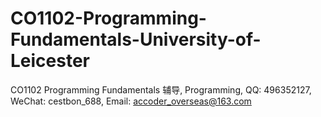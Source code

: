 # CO1102-Programming-Fundamentals-University-of-Leicester
CO1102 Programming Fundamentals 辅导, Programming, QQ: 496352127, WeChat: cestbon_688, Email: accoder_overseas@163.com
